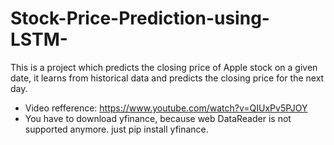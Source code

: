 # Stock-Price-Prediction-using-LSTM-
This is a project which predicts the closing price of Apple stock on a given date, it learns from historical data and predicts the closing price for the next day.
 - Video refference: https://www.youtube.com/watch?v=QIUxPv5PJOY
 - You have to download yfinance, because web DataReader is not supported anymore. just pip install yfinance.
